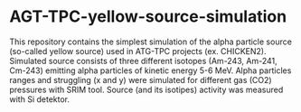 # AGT-TPC-yellow-source-simulation
This repository contains the simplest simulation of the alpha particle source (so-called yellow source) used in ATG-TPC projects (ex. CHICKEN2).
Simulated source consists of three different isotopes (Am-243, Am-241, Cm-243) emitting alpha particles of kinetic energy 5-6 MeV.
Alpha particles ranges and struggling (x and y) were simulated for different gas (CO2) pressures with SRIM tool.
Source (and its isotipes) activity was measured with Si detektor.

